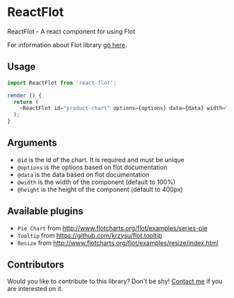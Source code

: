 # ReactFlot
ReactFlot - A react component for using Flot

For information about Flot library [go here](http://www.flotcharts.org/).

## Usage
```javascript
import ReactFlot from 'react-flot';

render () {
  return (
    <ReactFlot id="product-chart" options={options} data={data} width="50%" height="100px" />
  );
}

```

## Arguments
* `@id` is the id of the chart. It is required and must be unique
* `@options` is the options based on flot documentation
* `@data` is the data based on flot documentation
* `@width` is the width of the component (default to 100%)
* `@height` is the height of the component (default to 400px)

## Available plugins
* `Pie Chart` from http://www.flotcharts.org/flot/examples/series-pie
* `Tooltip` from https://github.com/krzysu/flot.tooltip
* `Resize` from http://www.flotcharts.org/flot/examples/resize/index.html

## Contributors
Would you like to contribute to this library? Don't be shy! [Contact me](mailto:rodrigowirth90@gmail.com) if you are interested on it.
